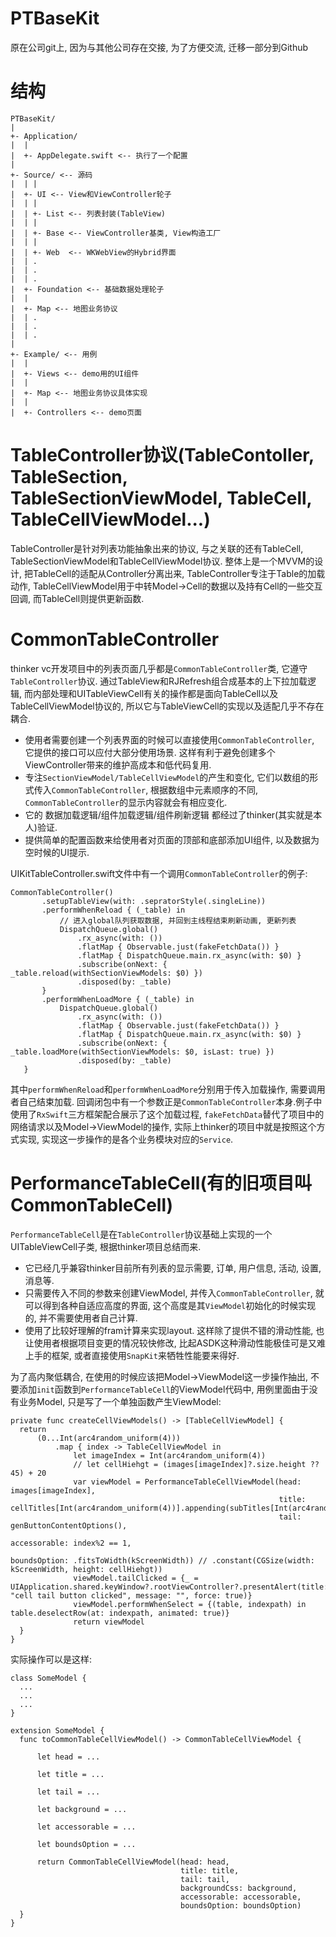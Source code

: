 # PTBaseKit

原在公司git上, 因为与其他公司存在交接, 为了方便交流, 迁移一部分到Github

# 结构
```
PTBaseKit/
|
+- Application/
|  |
|  +- AppDelegate.swift <-- 执行了一个配置
|
+- Source/ <-- 源码
|  | |
|  +- UI <-- View和ViewController轮子
|  | |
|  | +- List <-- 列表封装(TableView)
|  | |
|  | +- Base <-- ViewController基类, View构造工厂
|  | |
|  | +- Web  <-- WKWebView的Hybrid界面
|  | .
|  | .
|  | .
|  +- Foundation <-- 基础数据处理轮子
|  |
|  +- Map <-- 地图业务协议
|  | .
|  | .
|  | .
|
+- Example/ <-- 用例
|  |
|  +- Views <-- demo用的UI组件
|  |
|  +- Map <-- 地图业务协议具体实现
|  |
|  +- Controllers <-- demo页面
```

 # TableController协议(TableContoller, TableSection, TableSectionViewModel, TableCell, TableCellViewModel...)
 
 TableController是针对列表功能抽象出来的协议, 与之关联的还有TableCell, TableSectionViewModel和TableCellViewModel协议. 整体上是一个MVVM的设计, 把TableCell的适配从Controller分离出来, TableController专注于Table的加载动作, TableCellViewModel用于中转Model->Cell的数据以及持有Cell的一些交互回调, 而TableCell则提供更新函数.
 
 # CommonTableController
 
 thinker vc开发项目中的列表页面几乎都是`CommonTableController`类, 它遵守`TableController`协议. 通过TableView和RJRefresh组合成基本的上下拉加载逻辑, 而内部处理和UITableViewCell有关的操作都是面向TableCell以及TableCellViewModel协议的, 所以它与TableViewCell的实现以及适配几乎不存在耦合. 
 
  - 使用者需要创建一个列表界面的时候可以直接使用`CommonTableController`, 它提供的接口可以应付大部分使用场景. 这样有利于避免创建多个ViewController带来的维护高成本和低代码复用.
  - 专注`SectionViewModel/TableCellViewModel`的产生和变化, 它们以数组的形式传入`CommonTableController`, 根据数组中元素顺序的不同, `CommonTableController`的显示内容就会有相应变化.
  - 它的 数据加载逻辑/组件加载逻辑/组件刷新逻辑 都经过了thinker(其实就是本人)验证.
  - 提供简单的配置函数来给使用者对页面的顶部和底部添加UI组件, 以及数据为空时候的UI提示.
 
 UIKitTableController.swift文件中有一个调用`CommonTableController`的例子:
 
 ```
 CommonTableController()
        .setupTableView(with: .sepratorStyle(.singleLine))
        .performWhenReload { (_table) in
            // 进入global队列获取数据, 并回到主线程结束刷新动画, 更新列表
            DispatchQueue.global()
                .rx_async(with: ())
                .flatMap { Observable.just(fakeFetchData()) }
                .flatMap { DispatchQueue.main.rx_async(with: $0) }
                .subscribe(onNext: { _table.reload(withSectionViewModels: $0) })
                .disposed(by: _table)
        }
        .performWhenLoadMore { (_table) in
            DispatchQueue.global()
                .rx_async(with: ())
                .flatMap { Observable.just(fakeFetchData()) }
                .flatMap { DispatchQueue.main.rx_async(with: $0) }
                .subscribe(onNext: { _table.loadMore(withSectionViewModels: $0, isLast: true) })
                .disposed(by: _table)
    }
 ```
 其中`performWhenReload`和`performWhenLoadMore`分别用于传入加载操作, 需要调用者自己结束加载. 回调闭包中有一个参数正是`CommonTableController`本身.例子中使用了`RxSwift`三方框架配合展示了这个加载过程, `fakeFetchData`替代了项目中的网络请求以及Model->ViewModel的操作, 实际上thinker的项目中就是按照这个方式实现, 实现这一步操作的是各个业务模块对应的`Service`.
 
  # PerformanceTableCell(有的旧项目叫CommonTableCell)
  `PerformanceTableCell`是在`TableController`协议基础上实现的一个UITableViewCell子类, 根据thinker项目总结而来. 
  - 它已经几乎兼容thinker目前所有列表的显示需要, 订单, 用户信息, 活动, 设置, 消息等.
  - 只需要传入不同的参数来创建ViewModel, 并传入`CommonTableController`, 就可以得到各种自适应高度的界面, 这个高度是其`ViewModel`初始化的时候实现的, 并不需要使用者自己计算.
  - 使用了比较好理解的fram计算来实现layout. 这样除了提供不错的滑动性能, 也让使用者根据项目变更的情况较快修改, 比起ASDK这种滑动性能极佳可是又难上手的框架, 或者直接使用`SnapKit`来牺牲性能要来得好.
  
  为了高内聚低耦合, 在使用的时候应该把Model->ViewModel这一步操作抽出, 不要添加`init`函数到`PerformanceTableCell`的ViewModel代码中, 用例里面由于没有业务Model, 只是写了一个单独函数产生ViewModel:
  ```
  private func createCellViewModels() -> [TableCellViewModel] {
    return
        (0...Int(arc4random_uniform(4)))
            .map { index -> TableCellViewModel in
                let imageIndex = Int(arc4random_uniform(4))
                // let cellHiehgt = (images[imageIndex]?.size.height ?? 45) + 20
                var viewModel = PerformanceTableCellViewModel(head: images[imageIndex],
                                                              title: cellTitles[Int(arc4random_uniform(4))].appending(subTitles[Int(arc4random_uniform(4))]),
                                                              tail: genButtonContentOptions(),
                                                              accessorable: index%2 == 1,
                                                              boundsOption: .fitsToWidth(kScreenWidth)) // .constant(CGSize(width: kScreenWidth, height: cellHiehgt))
                viewModel.tailClicked = {_ = UIApplication.shared.keyWindow?.rootViewController?.presentAlert(title: "cell tail button clicked", message: "", force: true)}
                viewModel.performWhenSelect = {(table, indexpath) in table.deselectRow(at: indexpath, animated: true)}
                return viewModel
    }
}
  ```
  
  实际操作可以是这样:
  
  ```
 class SomeModel {
    ...
    ...
    ...
}

extension SomeModel {
    func toCommonTableCellViewModel() -> CommonTableCellViewModel {
        
        let head = ...
        
        let title = ...
        
        let tail = ...
        
        let background = ...
        
        let accessorable = ...
        
        let boundsOption = ...
        
        return CommonTableCellViewModel(head: head,
                                        title: title,
                                        tail: tail,
                                        backgroundCss: background,
                                        accessorable: accessorable,
                                        boundsOption: boundsOption)
    }
}
  ```
